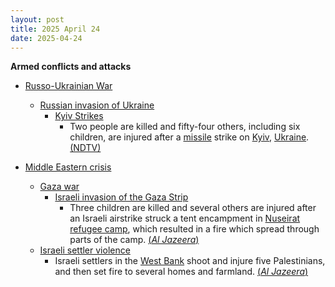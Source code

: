 ```yaml
---
layout: post
title: 2025 April 24
date: 2025-04-24
---
```



**Armed conflicts and attacks**

* [Russo-Ukrainian War](https://en.wikipedia.org/wiki/Russo-Ukrainian_War "Russo-Ukrainian War")
  + [Russian invasion of Ukraine](https://en.wikipedia.org/wiki/Russian_invasion_of_Ukraine "Russian invasion of Ukraine")
    - [Kyiv Strikes](https://en.wikipedia.org/wiki/Kyiv_strikes_%282022%E2%80%93present%29 "Kyiv strikes (2022–present)")
      * Two people are killed and fifty-four others, including six children, are injured after a [missile](https://en.wikipedia.org/wiki/Missile "Missile") strike on [Kyiv](https://en.wikipedia.org/wiki/Kyiv "Kyiv"), [Ukraine](https://en.wikipedia.org/wiki/Ukraine "Ukraine"). [(NDTV)](https://www.ndtv.com/world-news/two-killed-54-wounded-in-russian-missile-attack-on-kyiv-8241187)

* [Middle Eastern crisis](https://en.wikipedia.org/wiki/Middle_Eastern_crisis_%282023%E2%80%93present%29 "Middle Eastern crisis (2023–present)")
  + [Gaza war](https://en.wikipedia.org/wiki/Gaza_war "Gaza war")
    - [Israeli invasion of the Gaza Strip](https://en.wikipedia.org/wiki/Israeli_invasion_of_the_Gaza_Strip "Israeli invasion of the Gaza Strip")
      * Three children are killed and several others are injured after an Israeli airstrike struck a tent encampment in [Nuseirat refugee camp](https://en.wikipedia.org/wiki/Nuseirat_refugee_camp "Nuseirat refugee camp"), which resulted in a fire which spread through parts of the camp. [(*Al Jazeera*)](https://aje.io/v8wiq7?update=3664963)
  + [Israeli settler violence](https://en.wikipedia.org/wiki/Israeli_settler_violence "Israeli settler violence")
    - Israeli settlers in the [West Bank](https://en.wikipedia.org/wiki/West_Bank "West Bank") shoot and injure five Palestinians, and then set fire to several homes and farmland. [(*Al Jazeera*)](https://aje.io/v8wiq7?update=3664921)
